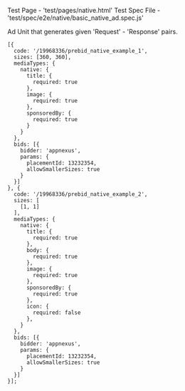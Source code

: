 Test Page - 'test/pages/native.html'
Test Spec File - 'test/spec/e2e/native/basic_native_ad.spec.js'

Ad Unit that generates given 'Request' - 'Response' pairs.

```(javascript)
[{
  code: '/19968336/prebid_native_example_1',
  sizes: [360, 360],
  mediaTypes: {
    native: {
      title: {
        required: true
      },
      image: {
        required: true
      },
      sponsoredBy: {
        required: true
      }
    }
  },
  bids: [{
    bidder: 'appnexus',
    params: {
      placementId: 13232354,
      allowSmallerSizes: true
    }
  }]
}, {
  code: '/19968336/prebid_native_example_2',
  sizes: [
    [1, 1]
  ],
  mediaTypes: {
    native: {
      title: {
        required: true
      },
      body: {
        required: true
      },
      image: {
        required: true
      },
      sponsoredBy: {
        required: true
      },
      icon: {
        required: false
      },
    }
  },
  bids: [{
    bidder: 'appnexus',
    params: {
      placementId: 13232354,
      allowSmallerSizes: true
    }
  }]
}];
```